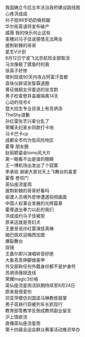 我国确立今后五年法治政府建设路线图  
心疼洪成成  
孙子抱98岁奶奶做核酸  
华尔街英语将宣布破产  
戚薇 我的快乐何止这些  
麦穗对马子佳说感情无法两全  
披荆斩棘的哥哥  
星生V计划  
8月12日宁波飞北京航班全部取消  
马龙像极了摸鱼时的我  
徐英子好惨  
塔利班或90天内攻占阿富汗首都  
袁咏仪辟谣张智霖退圈  
黄征做超女评委选的张含韵  
男子检查窨井盖被隔离14天  
心动的信号4  
暨大招生专业目录上有苏炳添  
TheShy道歉  
孙红雷张艺兴辈分乱了  
荣耀夫妇家乡同款打卡地  
马卡巴卡cp  
成都全市均为低风险地区  
霍尊 朋友圈  
赵丽颖鎏金lomo风大片  
第一眼看不出是谁的眼睛  
王一博机场出发出了个寂寞  
李承铉 谢谢大家对天上飞舞台的喜爱  
霍尊 卷帘门  
英仙座流星雨  
披荆斩棘的哥哥好看吗  
偷渡人员境外悲惨遭遇视频画面  
中国人权事业发展的光辉篇章  
霍尊退出拳力以赴的我们  
洪成成约马子佳被拒  
原来这就是贵妇犬  
王曼昱说孙红雷演技真棒  
姆巴佩欢迎梅西加盟  
爆裂舞台  
双镜  
王嘉尔即兴演唱转音好绝  
大象乖乖伸脚做美甲  
外交部称任何外籍身份都不是护身符  
苏炳添薇娅连线  
荣耀magic3价格  
英仙座流星雨活跃期持续至8月24日  
原来我很爱你  
邓亚萍模仿刘国梁马琳教练鼓掌  
男子高铁行窃被列车长抓现行  
教育部答教学反倒成教师副业留言  
沪上情欲流  
直播英仙座流星雨  
第十四届全运会群众赛事活动推迟举办  
